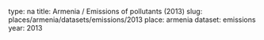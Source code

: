 type: na
title: Armenia / Emissions of pollutants (2013)
slug: places/armenia/datasets/emissions/2013
place: armenia
dataset: emissions
year: 2013
